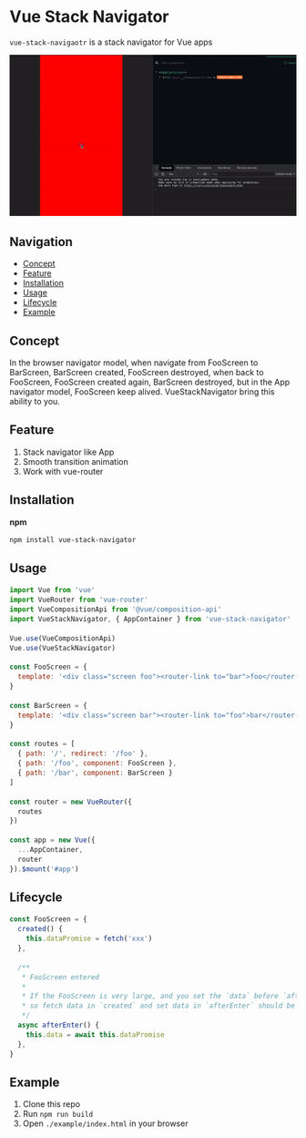 # Vue Stack Navigator

`vue-stack-navigaotr` is a stack navigator for Vue apps

![Demo for vue-stack-navigator](./demo.gif)

## Navigation

- [Concept](#Concept)
- [Feature](#Feature)
- [Installation](#Installation)
- [Usage](#Usage)
- [Lifecycle](#Lifecycle)
- [Example](#Example)

## Concept

In the browser navigator model, when navigate from FooScreen to BarScreen, BarScreen created, FooScreen destroyed, when back to FooScreen, FooScreen created again, BarScreen destroyed, but in the App navigator model, FooScreen keep alived. VueStackNavigator bring this ability to you.

## Feature
1. Stack navigator like App
2. Smooth transition animation 
3. Work with vue-router

## Installation

**npm**

```bash
npm install vue-stack-navigator
```

## Usage

```js
import Vue from 'vue'
import VueRouter from 'vue-router'
import VueCompositionApi from '@vue/composition-api'
import VueStackNavigator, { AppContainer } from 'vue-stack-navigator'

Vue.use(VueCompositionApi)
Vue.use(VueStackNavigator)

const FooScreen = {
  template: '<div class="screen foo"><router-link to="bar">foo</router-link></div>',
}

const BarScreen = {
  template: '<div class="screen bar"><router-link to="foo">bar</router-link></div>',
}

const routes = [
  { path: '/', redirect: '/foo' },
  { path: '/foo', component: FooScreen },
  { path: '/bar', component: BarScreen }
]

const router = new VueRouter({
  routes
})

const app = new Vue({
  ...AppContainer,
  router
}).$mount('#app')
```

## Lifecycle

```js
const FooScreen = {
  created() {
    this.dataPromise = fetch('xxx')
  },

  /**
   * FooScreen entered
   * 
   * If the FooScreen is very large, and you set the `data` before `afterEnter`, the Vue render process will break your transition animation,
   * so fetch data in `created` and set data in `afterEnter` should be the best practice
   */
  async afterEnter() {
    this.data = await this.dataPromise
  },
}
```

## Example

1. Clone this repo
2. Run `npm run build`
3. Open `./example/index.html` in your browser
